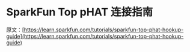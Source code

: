 # SparkFun Top pHAT 连接指南

原文：[https://learn.sparkfun.com/tutorials/sparkfun-top-phat-hookup-guide](https://learn.sparkfun.com/tutorials/sparkfun-top-phat-hookup-guide)